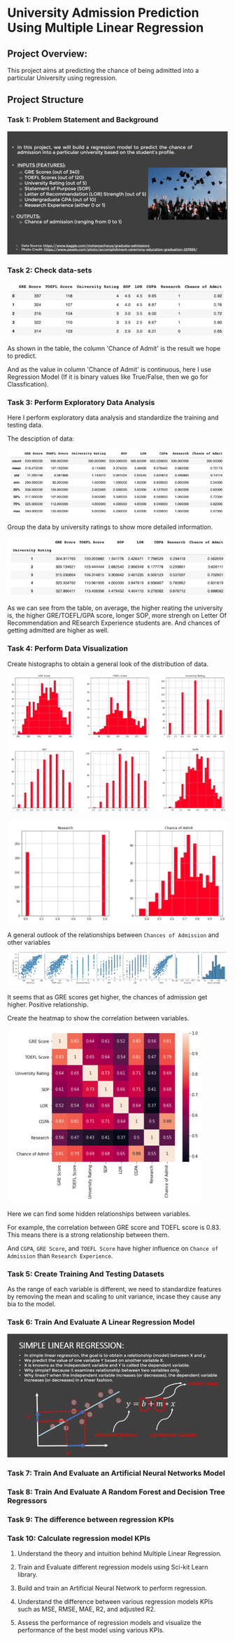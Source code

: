 # University Admission Prediction Using Multiple Linear Regression

## Project Overview: 

This project aims at predicting the chance of being admitted into a particular University using regression.

## Project Structure

### Task 1: Problem Statement and Background

![](https://github.com/tsheng0315/Projects-on-CV/blob/main/University%20Admission%20Prediction%20Using%20Multiple%20Linear%20Regression/graphs/intro.png)

### Task 2: Check data-sets

![](https://github.com/tsheng0315/Projects-on-CV/blob/main/University%20Admission%20Prediction%20Using%20Multiple%20Linear%20Regression/graphs/raw%20data.png)

As shown in the table, the column 'Chance of Admit' is the result we hope to predict.

And as the value in column 'Chance of Admit' is continuous, here I use Regression Model (If it is binary values like True/False, then we go for Classfication). 

### Task 3: Perform Exploratory Data Analysis 

Here I perform exploratory data analysis and standardize the training and testing data.

The desciption of data:

![](https://github.com/tsheng0315/Projects-on-CV/blob/main/University%20Admission%20Prediction%20Using%20Multiple%20Linear%20Regression/graphs/description%20of%20raw%20data.png)

Group the data by university ratings to show more detailed information.

![](https://github.com/tsheng0315/Projects-on-CV/blob/main/University%20Admission%20Prediction%20Using%20Multiple%20Linear%20Regression/graphs/raw%20data%20group%20by%20rating.png)

As we can see from the table, on average, the higher reating the university is, the higher GRE/TOEFL/GPA score, longer SOP, more strengh on Letter Of Recommendation and REsearch Experience students are. And chances of getting admitted are higher as well.

### Task 4: Perform Data Visualization

Create  histographs to obtain a general look of the distribution of data.

![](https://github.com/tsheng0315/Projects-on-CV/blob/main/University%20Admission%20Prediction%20Using%20Multiple%20Linear%20Regression/graphs/hist1.png)

![](https://github.com/tsheng0315/Projects-on-CV/blob/main/University%20Admission%20Prediction%20Using%20Multiple%20Linear%20Regression/graphs/hist2.png)

A general outlook of the relationships between `Chances of Admission` and other variables

![](https://github.com/tsheng0315/Projects-on-CV/blob/main/University%20Admission%20Prediction%20Using%20Multiple%20Linear%20Regression/graphs/task%204%20chance%20of%20admission%20vs%20reat.png)

It seems that as GRE scores get higher, the chances of admission get higher. Positive relationship.

Create the heatmap to show the correlation between variables.

![](https://github.com/tsheng0315/Projects-on-CV/blob/main/University%20Admission%20Prediction%20Using%20Multiple%20Linear%20Regression/graphs/task%204%20heatmap%20of%20variables.png)

Here we can find some hidden relationships between variables. 

For example, the correlation between GRE score and TOEFL score is 0.83. This means there is a strong relationship between them.

And `CGPA`, `GRE Score`, and `TOEFL Score` have higher influence on `Chance of Admission` than `Research Experience`.  

### Task 5: Create Training And Testing Datasets

As the range of each variable is different, we need to standardize features by removing the mean and scaling to unit variance, incase they cause any bia to the model.

### Task 6: Train And Evaluate A Linear Regression Model

![](https://github.com/tsheng0315/Projects-on-CV/blob/main/University%20Admission%20Prediction%20Using%20Multiple%20Linear%20Regression/graphs/simple%20regression.png)

### Task 7: Train And Evaluate an Artificial Neural Networks Model

### Task 8: Train And Evaluate A Random Forest and Decision Tree Regressors

### Task 9: The difference between regression KPIs

### Task 10: Calculate regression model KPIs


1. Understand the theory and intuition behind Multiple Linear Regression.

4. Train and Evaluate different regression models using Sci-kit Learn library.

5. Build and train an Artificial Neural Network to perform regression.

6. Understand the difference between various regression models KPIs such as MSE, RMSE, MAE, R2, and adjusted R2.

7. Assess the performance of regression models and visualize the performance of the best model using various KPIs.
